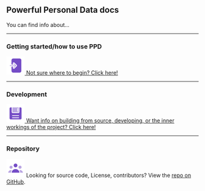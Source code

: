 <link rel="stylesheet" href="../assets/stylesheet.css">

## Powerful Personal Data docs


You can find info about...

---

<!-- Getting started -->
### Getting started/how to use PPD
[
    ![Icon of an entrance to link to getting started](../assets/icons/Entrance-Duotone.svg)
    Not sure where to begin? Click here!
](getting-started)

---

<!-- Development -->
### Development
[
    ![Icon of a floppy disk to link to development](../assets/icons/Diskette-Duotone.svg)
    Want info on building from source, developing, or the inner workings of the project? Click here!
](dev/)

---

<!-- Repository -->
### Repository
![Icon of multiple people to link to repository](../assets/icons/Group-Duotone.svg) 
Looking for source code, License, contributors? View the [repo on GitHub](https://github.com/osoc22/project-idlab).
